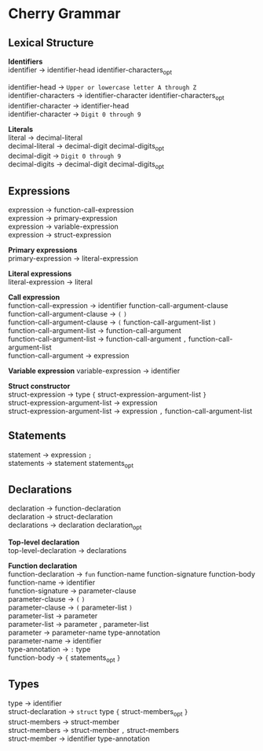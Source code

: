 # Cherry Grammar

## Lexical Structure

**Identifiers**  
identifier → identifier-head identifier-characters<sub>opt</sub>  

identifier-head → `Upper or lowercase letter A through Z`  
identifier-characters → identifier-character identifier-characters<sub>opt</sub>      
identifier-character → identifier-head  
identifier-character → `Digit 0 through 9`  

**Literals**  
literal → decimal-literal    
decimal-literal → decimal-digit decimal-digits<sub>opt</sub>    
decimal-digit → `Digit 0 through 9`    
decimal-digits → decimal-digit decimal-digits<sub>opt</sub>     

## Expressions  
expression → function-call-expression  
expression → primary-expression  
expression → variable-expression  
expression → struct-expression  

**Primary expressions**    
primary-expression → literal-expression    

**Literal expressions**  
literal-expression → literal

**Call expression**  
function-call-expression → identifier function-call-argument-clause    
function-call-argument-clause → `(` `)`  
function-call-argument-clause → `(` function-call-argument-list `)`       
function-call-argument-list → function-call-argument    
function-call-argument-list → function-call-argument `,` function-call-argument-list  
function-call-argument → expression    

**Variable expression**
variable-expression → identifier  

**Struct constructor**  
struct-expression → type `{` struct-expression-argument-list `}`         
struct-expression-argument-list → expression    
struct-expression-argument-list → expression `,` function-call-argument-list  

## Statements  
statement → expression `;`  
statements → statement statements<sub>opt</sub>    

## Declarations  
declaration → function-declaration  
declaration → struct-declaration    
declarations → declaration declaration<sub>opt</sub>    

**Top-level declaration**  
top-level-declaration → declarations   

**Function declaration**  
function-declaration → `fun` function-name function-signature  function-body  
function-name → identifier  
function-signature → parameter-clause  
parameter-clause → `(` `)`    
parameter-clause → `(` parameter-list `)`  
parameter-list → parameter  
parameter-list → parameter , parameter-list  
parameter → parameter-name type-annotation  
parameter-name → identifier  
type-annotation → `:` type   
function-body → `{` statements<sub>opt</sub> `}`  

## Types
type → identifier    
struct-declaration → `struct` type `{`  struct-members<sub>opt</sub> `}`  
struct-members → struct-member  
struct-members → struct-member `,` struct-members    
struct-member → identifier type-annotation  
